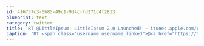 ```yaml
---
id: 416737c3-6b85-49c1-9d4c-fd271c4f2813
blueprint: text
category: twitter
title: 'RT @LittleIpsum: LittleIpsum 2.0 Launched! — itunes.apple.com/ca/app/littlei…'
caption: 'RT <span class="username username_linked">@<a href="https://twitter.com/LittleIpsum" title="LittleIpsum">LittleIpsum</a></span>: LittleIpsum 2.0 Launched! — <a href="http://itunes.apple.com/ca/app/littleipsum/id405772121?mt=12" title="http://itunes.apple.com/ca/app/littleipsum/id405772121?mt=12" class="link link_untco">itunes.apple.com/ca/app/littlei…</a>'
---
```

